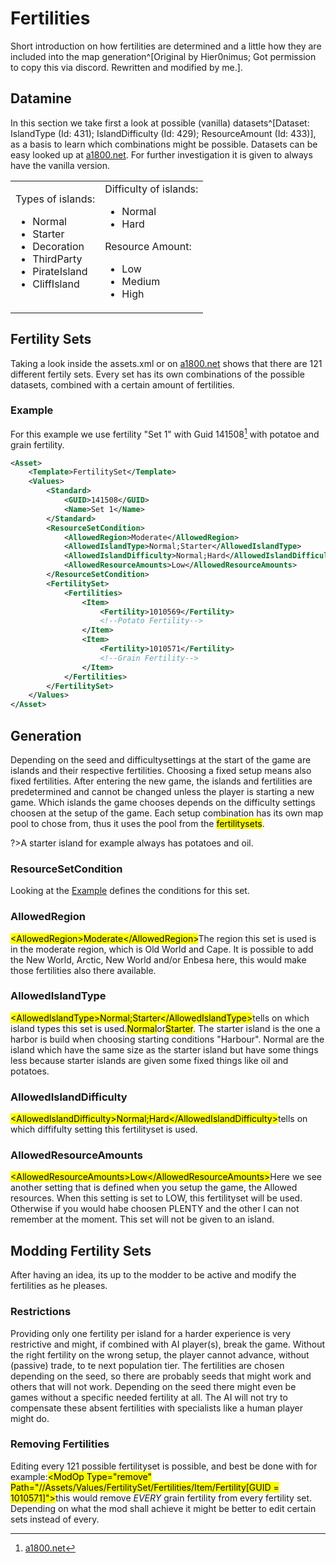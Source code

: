 # Fertilities
Short introduction on how fertilities are determined and a little how they are included into the map generation^[Original by Hier0nimus; Got permission to copy this via discord. Rewritten and modified by me.].
## Datamine
In this section we take first a look at possible (vanilla) datasets^[Dataset: IslandType (Id: 431); IslandDifficulty (Id: 429); ResourceAmount (Id: 433)], as a basis to learn which combinations might be possible. Datasets can be easy looked up at [a1800.net](http://a1800.net/). For further investigation it is given to always have the vanilla version.
<div align="center">
    <table>
        <tr><td>
            Types of islands:
            <ul><li>Normal</li>
            <li>Starter</li>
            <li>Decoration</li>
            <li>ThirdParty</li>
            <li>PirateIsland</li>
            <li>CliffIsland</li></ul>
        </td><td>
            Difficulty of islands:
            <ul><li>Normal</li>
            <li>Hard</li></ul>
            Resource Amount:
            <ul><li>Low</li>
            <li>Medium</li>
            <li>High</li></ul>
        </td></tr>
    </table>
</div>

## Fertility Sets
Taking a look inside the assets.xml or on [a1800.net](http://a1800.net/?itemSearch=FertilitySet&prevSearch=) shows that there are 121 different fertily sets. Every set has its own combinations of the possible datasets, combined with a certain amount of fertilities.
### Example
For this example we use fertility "Set 1" with Guid 141508[^3] with potatoe and grain fertility.
[^3]: [a1800.net](http://a1800.net/?itemSearch=141508)
```xml
<Asset>
    <Template>FertilitySet</Template>
    <Values>
        <Standard>
            <GUID>141508</GUID>
            <Name>Set 1</Name>
        </Standard>
        <ResourceSetCondition>
            <AllowedRegion>Moderate</AllowedRegion>
            <AllowedIslandType>Normal;Starter</AllowedIslandType>
            <AllowedIslandDifficulty>Normal;Hard</AllowedIslandDifficulty>
            <AllowedResourceAmounts>Low</AllowedResourceAmounts>
        </ResourceSetCondition>
        <FertilitySet>
            <Fertilities>
                <Item>
                    <Fertility>1010569</Fertility>
                    <!--Potato Fertility-->
                </Item>
                <Item>
                    <Fertility>1010571</Fertility>
                    <!--Grain Fertility-->
                </Item>
            </Fertilities>
        </FertilitySet>
    </Values>
</Asset>
```
## Generation
Depending on the seed and difficultysettings at the start of the game are islands and their respective fertilities. Choosing a fixed setup means also fixed fertilities. After entering the new game, the islands and fertilities are predetermined and cannot be changed unless the player is starting a new game.
Which islands the game chooses depends on the difficulty settings choosen at the setup of the game. Each setup combination has its own map pool to chose from, thus it uses the pool from the <mark>fertilitysets</mark>.

?>A starter island for example always has potatoes and oil.
### ResourceSetCondition
Looking at the [Example](#example-3) <mark><ResourceSetCondition></mark>defines the conditions for this set.
### AllowedRegion
<mark>\<AllowedRegion\>Moderate\</AllowedRegion\></mark>The region this set is used is in the moderate region, which is Old World and Cape. It is possible to add the New World, Arctic, New World and/or Enbesa here, this would make those fertilities also there available. 
### AllowedIslandType
<mark>\<AllowedIslandType\>Normal;Starter\</AllowedIslandType></mark>tells on which island types this set is used.<mark>Normal</mark>or<mark>Starter</mark>. The starter island is the one a harbor is build when choosing starting conditions "Harbour". Normal are the island which have the same size as the starter island but have some things less because starter islands are given some fixed things like oil and potatoes.
### AllowedIslandDifficulty
<mark>\<AllowedIslandDifficulty\>Normal;Hard\</AllowedIslandDifficulty\></mark>tells on which diffifulty setting this fertilityset is used.
### AllowedResourceAmounts
<mark>\<AllowedResourceAmounts\>Low\</AllowedResourceAmounts\></mark>Here we see another setting that is defined when you setup the game, the Allowed resources. When this setting is set to LOW, this fertilityset will be used. Otherwise if you would habe choosen PLENTY and the other I can not remember at the moment. This set will not be given to an island.
## Modding Fertility Sets
After having an idea, its up to the modder to be active and modify the fertilities as he pleases.
### Restrictions
Providing only one fertility per island for a harder experience is very restrictive and might, if combined with AI player(s), break the game. Without the right fertility on the wrong setup, the player cannot advance, without (passive) trade, to te next population tier. The fertilities are chosen depending on the seed, so there are probably seeds that might work and others that will not work. Depending on the seed there might even be games without a specific needed fertility at all. The AI will not try to compensate these absent fertilities with specialists like a human player might do.
### Removing Fertilities
Editing every 121 possible fertilityset is possible, and best be done with for example:<mark>\<ModOp Type="remove" Path="//Assets/Values/FertilitySet/Fertilities/Item/Fertility[GUID = 1010571]"\></mark>this would remove *_EVERY_* grain fertility from every fertility set. Depending on what the mod shall achieve it might be better to edit certain sets instead of every.

